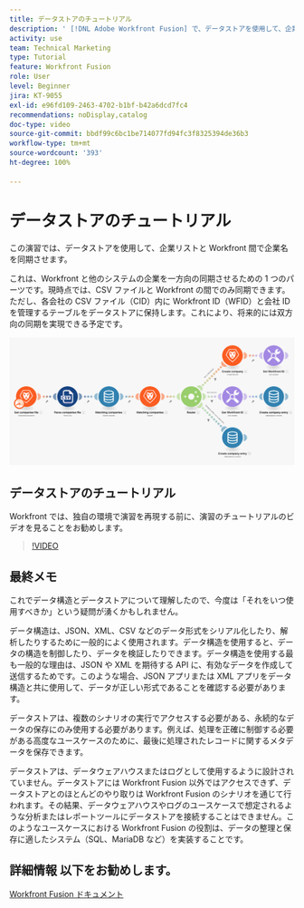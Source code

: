 ```yaml
---
title: データストアのチュートリアル
description: ' [!DNL Adobe Workfront Fusion] で、データストアを使用して、企業リストと Workfront 間で企業名を同期させる方法について説明します。'
activity: use
team: Technical Marketing
type: Tutorial
feature: Workfront Fusion
role: User
level: Beginner
jira: KT-9055
exl-id: e96fd109-2463-4702-b1bf-b42a6dcd7fc4
recommendations: noDisplay,catalog
doc-type: video
source-git-commit: bbdf99c6bc1be714077fd94fc3f8325394de36b3
workflow-type: tm+mt
source-wordcount: '393'
ht-degree: 100%

---
```


# データストアのチュートリアル

この演習では、データストアを使用して、企業リストと Workfront 間で企業名を同期させます。

これは、Workfront と他のシステムの企業を一方向の同期させるための 1 つのパーツです。現時点では、CSV ファイルと Workfront の間でのみ同期できます。ただし、各会社の CSV ファイル（CID）内に Workfront ID（WFID）と会社 ID を管理するテーブルをデータストアに保持します。これにより、将来的には双方向の同期を実現できる予定です。

![Fusion シナリオの画像](assets/data-structures-and-data-stores-2.png)

## データストアのチュートリアル

Workfront では、独自の環境で演習を再現する前に、演習のチュートリアルのビデオを見ることをお勧めします。

>[!VIDEO](https://video.tv.adobe.com/v/335296/?quality=12&learn=on&enablevpops=1)



## 最終メモ

これでデータ構造とデータストアについて理解したので、今度は「それをいつ使用すべきか」という疑問が湧くかもしれません。

データ構造は、JSON、XML、CSV などのデータ形式をシリアル化したり、解析したりするために一般的によく使用されます。データ構造を使用すると、データの構造を制御したり、データを検証したりできます。データ構造を使用する最も一般的な理由は、JSON や XML を期待する API に、有効なデータを作成して送信するためです。このような場合、JSON アプリまたは XML アプリをデータ構造と共に使用して、データが正しい形式であることを確認する必要があります。

データストアは、複数のシナリオの実行でアクセスする必要がある、永続的なデータの保存にのみ使用する必要があります。例えば、処理を正確に制御する必要がある高度なユースケースのために、最後に処理されたレコードに関するメタデータを保存できます。

データストアは、データウェアハウスまたはログとして使用するように設計されていません。データストアには Workfront Fusion 以外ではアクセスできず、データストアとのほとんどのやり取りは Workfront Fusion のシナリオを通じて行われます。その結果、データウェアハウスやログのユースケースで想定されるような分析またはレポートツールにデータストアを接続することはできません。このようなユースケースにおける Workfront Fusion の役割は、データの整理と保存に適したシステム（SQL、MariaDB など）を実装することです。

## 詳細情報 以下をお勧めします。

[Workfront Fusion ドキュメント](https://experienceleague.adobe.com/en/docs/workfront-fusion/using/get-started-with-fusion/understand-workfront-fusion/workfront-fusion-overview)
